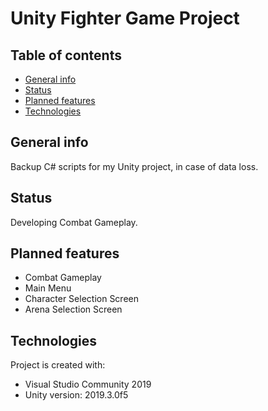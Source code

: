 # Unity Fighter Game Project
## Table of contents
* [General info](#general-info)
* [Status](#status)
* [Planned features](#planned-features)
* [Technologies](#technologies)

## General info
Backup C# scripts for my Unity project, in case of data loss.

## Status
Developing Combat Gameplay.

## Planned features
* Combat Gameplay
* Main Menu
* Character Selection Screen
* Arena Selection Screen

## Technologies
Project is created with:
* Visual Studio Community 2019
* Unity version: 2019.3.0f5
